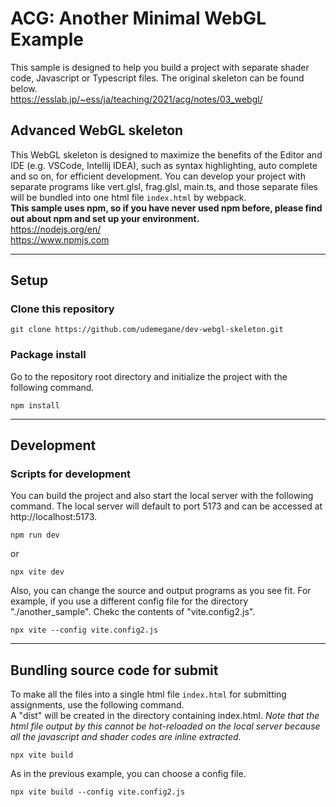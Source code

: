 # ACG: Another Minimal WebGL Example
This sample is designed to help you build a project with separate shader code, Javascript or Typescript files.
The original skeleton can be found below.  
https://esslab.jp/~ess/ja/teaching/2021/acg/notes/03_webgl/

## Advanced WebGL skeleton 
This WebGL skeleton is designed to maximize the benefits of the Editor and IDE (e.g. VSCode, Intellij IDEA), such as syntax highlighting, auto complete and so on, for efficient development. You can develop your project with separate programs like vert.glsl, frag.glsl, main.ts, and those separate files will be bundled into one html file `index.html` by webpack.  
**This sample uses npm, so if you have never used npm before, please find out about npm and set up your environment.**  
https://nodejs.org/en/  
https://www.npmjs.com  


---
## Setup
### Clone this repository

```
git clone https://github.com/udemegane/dev-webgl-skeleton.git
```


### Package install
Go to the repository root directory and initialize the project with the following command.

```
npm install
```

---
## Development
### Scripts for development
You can build the project and also start the local server with the following command.
The local server will default to port 5173 and can be accessed at http://localhost:5173.
```
npm run dev
```
or
```
npx vite dev
```
Also, you can change the source and output programs as you see fit. For example, if you use a different config file for the directory "./another_sample".
Chekc the contents of "vite.config2.js".
```
npx vite --config vite.config2.js
```

---
## Bundling source code for submit
To make all the files into a single html file `index.html` for submitting assignments, use the following command.  
A "dist" will be created in the directory containing index.html.
*Note that the html file output by this cannot be hot-reloaded on the local server because all the javascript and shader codes are inline extracted.*


```
npx vite build
```
As in the previous example, you can choose a config file.
```
npx vite build --config vite.config2.js
```

